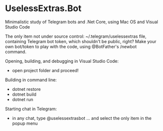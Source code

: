 # UselessExtras.Bot
Minimalistic study of Telegram bots and .Net Core, using Mac OS and Visual Studio Code

The only item not under source control:
~/.telegram/uselessextras file, containing Telegram bot token, which shouldn't be public, right? Make your own bot/token to play with the code, using @BotFather's /newbot command.

Opening, building, and debugging in Visual Studio Code:
- open project folder and proceed!

Building in command line:
- dotnet restore
- dotnet build
- dotnet run

Starting chat in Telegram:
- in any chat, type @uselessextrasbot ... and select the only item in the popup menu


